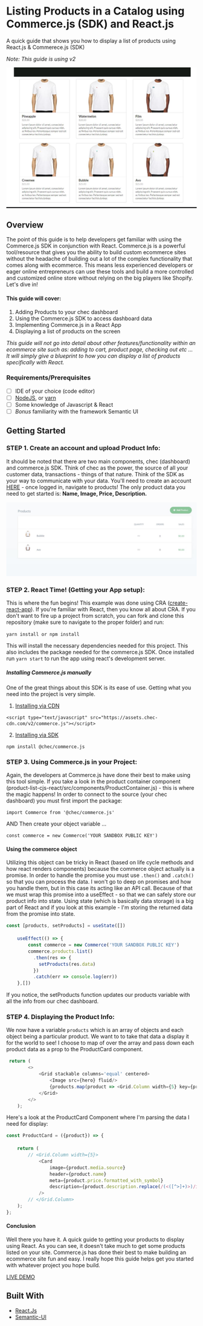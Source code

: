 # Listing Products in a Catalog using Commerce.js (SDK) and React.js

A quick guide that shows you how to display a list of products using React.js & Commerece.js (SDK)

*Note: This guide is using v2*

![](src/img/home-screen-shot.JPG)

## Overview
The point of this guide is to help developers get familiar with using the Commerce.js SDK in conjunction with React.  Commerce.js is a powerful tool/resource that gives you the ability to build custom ecommerce sites without the headache of building out a lot of the complex functionality that comes along with ecommerce.  This means less experienced developers or eager online entrepreneurs can use these tools and build a more controlled and customized online store without relying on the big players like Shopify. Let's dive in! 

#### This guide will cover: 

1. Adding Products to your chec dashboard
2. Using the Commerce.js SDK to access dashboard data
3. Implementing Commerce.js in a React App
4. Displaying a list of products on the screen

*This guide will not go into detail about other features/functionality within an ecommerce site such as: adding to cart, product page, checking out etc ... It will simply give a blueprint to how you can display a list of products specifically with React.* 

### Requirements/Prerequisites

- [ ] IDE of your choice (code editor)
- [ ] [NodeJS](https://nodejs.org/en/), or [yarn](https://classic.yarnpkg.com/en/docs/install/#windows-stable)
- [ ] Some knowledge of Javascript & React
- [ ] *Bonus* familiarity with the framework Semantic UI

## Getting Started

### STEP 1. Create an account and upload Product Info:

It should be noted that there are two main components, chec (dashboard) and commerce.js SDK.  Think of chec as the power, the source of all your customer data, transactions - things of that nature.  Think of the SDK as your way to communicate with your data.  You'll need to create an account [HERE](https://dashboard.chec.io/signup) - once logged in, navigate to products! The only product data you need to get started is: **Name, Image, Price, Description.** 

![](src/img/products-list.JPG)

### STEP 2. React Time! (Getting your App setup):

This is where the fun begins!  This example was done using CRA ([create-react-app](https://create-react-app.dev/docs/getting-started/)).  If you're familiar with React, then you know all about CRA.  If you don't want to fire up a project from scratch, you can fork and clone this repository (make sure to navigate to the proper folder) and run: 

`yarn install or npm install`

This will install the necessary dependencies needed for this project.  This also includes the package needed for the commerce.js SDK. Once installed run `yarn start` to run the app using react's development server.  

##### Installing Commerce.js manually

One of the great things about this SDK is its ease of use.  Getting what you need into the project is very simple.

1. [Installing via CDN](https://commercejs.com/docs/overview/getting-started.html)

```
<script type="text/javascript" src="https://assets.chec-cdn.com/v2/commerce.js"></script>
```

2. [Installing via SDK](https://commercejs.com/docs/overview/getting-started.html)

```
npm install @chec/commerce.js
```

### STEP 3. Using Commerce.js in your Project:

Again, the developers at Commerce.js have done their best to make using this tool simple.  If you take a look in the product container component (product-list-cjs-react/src/components/ProductContainer.js) - this is where the magic happens! In order to connect to the source (your chec dashboard) you must first import the package: 
```
import Commerce from '@chec/commerce.js'
```
AND Then create your object variable ... 

```
const commerce = new Commerce('YOUR SANDBOX PUBLIC KEY')
```

#### Using the commerce object

Utilizing this object can be tricky in React (based on life cycle methods and how react renders components) because the commerce object actually is a promise.  In order to handle the promise you must use `.then()` and `.catch()` so that you can process the data.  I won't go to deep on promises and how you handle them, but in this case its acting like an API call.  Because of that we must wrap this promise into a useEffect - so that we can safely store our product info into state.  Using state (which is basically data storage) is a big part of React and if you look at this example - I'm storing the returned data from the promise into state. 

```javascript
const [products, setProducts] = useState([])

    useEffect(() => {
        const commerce = new Commerce('YOUR SANDBOX PUBLIC KEY')
        commerce.products.list()
          .then(res => {
            setProducts(res.data)
          })
          .catch(err => console.log(err))
    },[])
```
If you notice, the setProducts function updates our products variable with all the info from our chec dashboard. 

### STEP 4. Displaying the Product Info:

We now have a variable `products` which is an array of objects and each object being a particular product. We want to to take that data a display it for the world to see! I choose to map of over the array and pass down each product data as a prop to the ProductCard component. 

```javascript
 return (
        <>
            <Grid stackable columns='equal' centered>
                <Image src={hero} fluid/>
                {products.map(product => <Grid.Column width={5} key={product.id}><ProductCard product={product} /></Grid.Column>)}
            </Grid>
        </>
    );
```

Here's a look at the ProductCard Component where I'm parsing the data I need for display: 

```javascript
const ProductCard = ({product}) => {
 
    return (
        // <Grid.Column width={5}>
            <Card 
                image={product.media.source}
                header={product.name}
                meta={product.price.formatted_with_symbol}
                description={product.description.replace(/(<([^>]+)>)/ig,"")}
            />
        // </Grid.Column>
    );
};
```

#### Conclusion 

Well there you have it.  A quick guide to getting your products to display using React.  As you can see, it doesn't take much to get some products listed on your site.  Commerce.js has done their best to make building an ecommerce site fun and easy.  I really hope this guide helps get you started with whatever project you hope build.

[LIVE DEMO](https://product-list-cjs-react.netlify.com/)

## Built With

* [React.Js](https://reactjs.org/docs/getting-started.html)
* [Semantic-UI](https://react.semantic-ui.com/)


